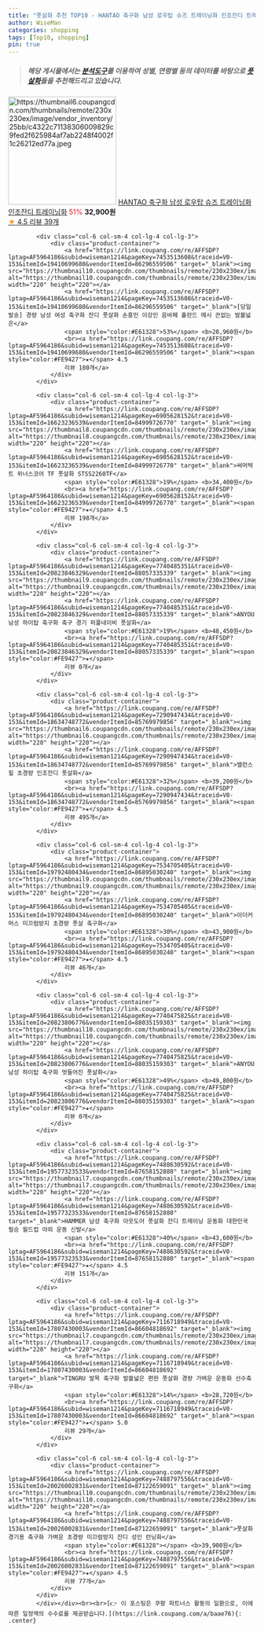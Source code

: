 ```yaml
---
title: "풋살화 추천 TOP10 - HANTAO 축구화 남성 로우탑 슈즈 트레이닝화 인조잔디 트레이닝화"
author: WiseMan
categories: shopping
tags: [Top10, shopping]
pin: true
---
```


> ##### 해당 게시물에서는 [**분석도구**](https://itemscout.io/)를 이용하여 **성별**, **연령별** 등의 데이터를 바탕으로 [**풋살화**](https://link.coupang.com/a/baae76)들을 추천해드리고 있습니다.
<div class="container"><div class="row">
            <div class="col-6 col-sm-4 col-lg-4 col-lg-3">
                <div class="product-container">
                    <a href="https://link.coupang.com/re/AFFSDP?lptag=AF5964186&subid=wiseman1214&pageKey=7375069146&traceid=V0-153&itemId=19033676600&vendorItemId=87542219809" target="_blank"><img src="https://thumbnail6.coupangcdn.com/thumbnails/remote/230x230ex/image/vendor_inventory/25bb/c4322c71138306009829c9fed2f625984af7ab2248f4002f1c26212ed77a.jpeg" alt="https://thumbnail6.coupangcdn.com/thumbnails/remote/230x230ex/image/vendor_inventory/25bb/c4322c71138306009829c9fed2f625984af7ab2248f4002f1c26212ed77a.jpeg" width="220" height="220"></a>
                    <a href="https://link.coupang.com/re/AFFSDP?lptag=AF5964186&subid=wiseman1214&pageKey=7375069146&traceid=V0-153&itemId=19033676600&vendorItemId=87542219809" target="_blank">HANTAO 축구화 남성 로우탑 슈즈 트레이닝화 인조잔디 트레이닝화</a>
                    <span style="color:#E61328">51%</span> <b>32,900원</b>
                    <br><a href="https://link.coupang.com/re/AFFSDP?lptag=AF5964186&subid=wiseman1214&pageKey=7375069146&traceid=V0-153&itemId=19033676600&vendorItemId=87542219809" target="_blank"><span style="color:#FE9427">★</span> 4.5
                    리뷰 39개</a>
                </div>
            </div>
            
            <div class="col-6 col-sm-4 col-lg-4 col-lg-3">
                <div class="product-container">
                    <a href="https://link.coupang.com/re/AFFSDP?lptag=AF5964186&subid=wiseman1214&pageKey=7453513608&traceid=V0-153&itemId=19410699680&vendorItemId=86296559506" target="_blank"><img src="https://thumbnail10.coupangcdn.com/thumbnails/remote/230x230ex/image/vendor_inventory/b9a5/84494efcb403fb8ff9eb6a21a439b890c76ffa474a292e11d09a8d50a150.jpg" alt="https://thumbnail10.coupangcdn.com/thumbnails/remote/230x230ex/image/vendor_inventory/b9a5/84494efcb403fb8ff9eb6a21a439b890c76ffa474a292e11d09a8d50a150.jpg" width="220" height="220"></a>
                    <a href="https://link.coupang.com/re/AFFSDP?lptag=AF5964186&subid=wiseman1214&pageKey=7453513608&traceid=V0-153&itemId=19410699680&vendorItemId=86296559506" target="_blank">[당일발송] 경량 남성 여성 축구화 잔디 풋살화 손흥민 이강인 음바페 홀란드 메시 끈없는 발볼넓은</a>
                    <span style="color:#E61328">53%</span> <b>28,960원</b>
                    <br><a href="https://link.coupang.com/re/AFFSDP?lptag=AF5964186&subid=wiseman1214&pageKey=7453513608&traceid=V0-153&itemId=19410699680&vendorItemId=86296559506" target="_blank"><span style="color:#FE9427">★</span> 4.5
                    리뷰 180개</a>
                </div>
            </div>
            
            <div class="col-6 col-sm-4 col-lg-4 col-lg-3">
                <div class="product-container">
                    <a href="https://link.coupang.com/re/AFFSDP?lptag=AF5964186&subid=wiseman1214&pageKey=6905628152&traceid=V0-153&itemId=16623236539&vendorItemId=84999726770" target="_blank"><img src="https://thumbnail8.coupangcdn.com/thumbnails/remote/230x230ex/image/vendor_inventory/3b71/0d1c74892f139f0bc420cb52ff7736a91ed701f9464c00fdb8f0008ebef4.jpg" alt="https://thumbnail8.coupangcdn.com/thumbnails/remote/230x230ex/image/vendor_inventory/3b71/0d1c74892f139f0bc420cb52ff7736a91ed701f9464c00fdb8f0008ebef4.jpg" width="220" height="220"></a>
                    <a href="https://link.coupang.com/re/AFFSDP?lptag=AF5964186&subid=wiseman1214&pageKey=6905628152&traceid=V0-153&itemId=16623236539&vendorItemId=84999726770" target="_blank">써머텍트 위너스코어 TF 풋살화 STSS2260TF</a>
                    <span style="color:#E61328">19%</span> <b>34,400원</b>
                    <br><a href="https://link.coupang.com/re/AFFSDP?lptag=AF5964186&subid=wiseman1214&pageKey=6905628152&traceid=V0-153&itemId=16623236539&vendorItemId=84999726770" target="_blank"><span style="color:#FE9427">★</span> 4.5
                    리뷰 198개</a>
                </div>
            </div>
            
            <div class="col-6 col-sm-4 col-lg-4 col-lg-3">
                <div class="product-container">
                    <a href="https://link.coupang.com/re/AFFSDP?lptag=AF5964186&subid=wiseman1214&pageKey=7740485351&traceid=V0-153&itemId=20823846329&vendorItemId=88057335339" target="_blank"><img src="https://thumbnail9.coupangcdn.com/thumbnails/remote/230x230ex/image/vendor_inventory/4bb4/c675b9cd89e4ca940044431fad53a7195f10fec4335d3d13531cb8869199.jpg" alt="https://thumbnail9.coupangcdn.com/thumbnails/remote/230x230ex/image/vendor_inventory/4bb4/c675b9cd89e4ca940044431fad53a7195f10fec4335d3d13531cb8869199.jpg" width="220" height="220"></a>
                    <a href="https://link.coupang.com/re/AFFSDP?lptag=AF5964186&subid=wiseman1214&pageKey=7740485351&traceid=V0-153&itemId=20823846329&vendorItemId=88057335339" target="_blank">ANYOU 남성 하이탑 축구화 축구 경기 퍼플네이비 풋살화</a>
                    <span style="color:#E61328">19%</span> <b>48,450원</b>
                    <br><a href="https://link.coupang.com/re/AFFSDP?lptag=AF5964186&subid=wiseman1214&pageKey=7740485351&traceid=V0-153&itemId=20823846329&vendorItemId=88057335339" target="_blank"><span style="color:#FE9427">★</span> 
                    리뷰 0개</a>
                </div>
            </div>
            
            <div class="col-6 col-sm-4 col-lg-4 col-lg-3">
                <div class="product-container">
                    <a href="https://link.coupang.com/re/AFFSDP?lptag=AF5964186&subid=wiseman1214&pageKey=7290947434&traceid=V0-153&itemId=18634748772&vendorItemId=85769979856" target="_blank"><img src="https://thumbnail6.coupangcdn.com/thumbnails/remote/230x230ex/image/vendor_inventory/b676/979a40605fed2cf337147d7ce490bb6152b8ad8f1ef46b6e6a6847b047f3.jpg" alt="https://thumbnail6.coupangcdn.com/thumbnails/remote/230x230ex/image/vendor_inventory/b676/979a40605fed2cf337147d7ce490bb6152b8ad8f1ef46b6e6a6847b047f3.jpg" width="220" height="220"></a>
                    <a href="https://link.coupang.com/re/AFFSDP?lptag=AF5964186&subid=wiseman1214&pageKey=7290947434&traceid=V0-153&itemId=18634748772&vendorItemId=85769979856" target="_blank">밸런스힐 초경량 인조잔디 풋살화</a>
                    <span style="color:#E61328">32%</span> <b>39,200원</b>
                    <br><a href="https://link.coupang.com/re/AFFSDP?lptag=AF5964186&subid=wiseman1214&pageKey=7290947434&traceid=V0-153&itemId=18634748772&vendorItemId=85769979856" target="_blank"><span style="color:#FE9427">★</span> 4.5
                    리뷰 495개</a>
                </div>
            </div>
            
            <div class="col-6 col-sm-4 col-lg-4 col-lg-3">
                <div class="product-container">
                    <a href="https://link.coupang.com/re/AFFSDP?lptag=AF5964186&subid=wiseman1214&pageKey=7534705405&traceid=V0-153&itemId=19792480434&vendorItemId=86895030240" target="_blank"><img src="https://thumbnail9.coupangcdn.com/thumbnails/remote/230x230ex/image/vendor_inventory/1a89/01a0909c5e37c8a21db5b53cf7e9d17f2e5487f7d82b839fd11b1416ae26.jpg" alt="https://thumbnail9.coupangcdn.com/thumbnails/remote/230x230ex/image/vendor_inventory/1a89/01a0909c5e37c8a21db5b53cf7e9d17f2e5487f7d82b839fd11b1416ae26.jpg" width="220" height="220"></a>
                    <a href="https://link.coupang.com/re/AFFSDP?lptag=AF5964186&subid=wiseman1214&pageKey=7534705405&traceid=V0-153&itemId=19792480434&vendorItemId=86895030240" target="_blank">이더커머스 미끄럼방지 초경량 풋살 축구화</a>
                    <span style="color:#E61328">30%</span> <b>43,900원</b>
                    <br><a href="https://link.coupang.com/re/AFFSDP?lptag=AF5964186&subid=wiseman1214&pageKey=7534705405&traceid=V0-153&itemId=19792480434&vendorItemId=86895030240" target="_blank"><span style="color:#FE9427">★</span> 4.5
                    리뷰 46개</a>
                </div>
            </div>
            
            <div class="col-6 col-sm-4 col-lg-4 col-lg-3">
                <div class="product-container">
                    <a href="https://link.coupang.com/re/AFFSDP?lptag=AF5964186&subid=wiseman1214&pageKey=7740475825&traceid=V0-153&itemId=20823806776&vendorItemId=88035159303" target="_blank"><img src="https://thumbnail10.coupangcdn.com/thumbnails/remote/230x230ex/image/vendor_inventory/2512/a82733024a933a1b4740878cf77296cbd3387bb7a57ce61c96a897f69b17.jpg" alt="https://thumbnail10.coupangcdn.com/thumbnails/remote/230x230ex/image/vendor_inventory/2512/a82733024a933a1b4740878cf77296cbd3387bb7a57ce61c96a897f69b17.jpg" width="220" height="220"></a>
                    <a href="https://link.coupang.com/re/AFFSDP?lptag=AF5964186&subid=wiseman1214&pageKey=7740475825&traceid=V0-153&itemId=20823806776&vendorItemId=88035159303" target="_blank">ANYOU 남성 하이탑 축구화 멋들어진 풋살화</a>
                    <span style="color:#E61328">49%</span> <b>49,800원</b>
                    <br><a href="https://link.coupang.com/re/AFFSDP?lptag=AF5964186&subid=wiseman1214&pageKey=7740475825&traceid=V0-153&itemId=20823806776&vendorItemId=88035159303" target="_blank"><span style="color:#FE9427">★</span> 
                    리뷰 0개</a>
                </div>
            </div>
            
            <div class="col-6 col-sm-4 col-lg-4 col-lg-3">
                <div class="product-container">
                    <a href="https://link.coupang.com/re/AFFSDP?lptag=AF5964186&subid=wiseman1214&pageKey=7488630592&traceid=V0-153&itemId=19577323533&vendorItemId=87658152880" target="_blank"><img src="https://thumbnail7.coupangcdn.com/thumbnails/remote/230x230ex/image/vendor_inventory/f438/624da12d0b3fef2c73d681e219dff70e6adb84649005622781603d1a9da7.jpg" alt="https://thumbnail7.coupangcdn.com/thumbnails/remote/230x230ex/image/vendor_inventory/f438/624da12d0b3fef2c73d681e219dff70e6adb84649005622781603d1a9da7.jpg" width="220" height="220"></a>
                    <a href="https://link.coupang.com/re/AFFSDP?lptag=AF5964186&subid=wiseman1214&pageKey=7488630592&traceid=V0-153&itemId=19577323533&vendorItemId=87658152880" target="_blank">HAMMER 남성 축구화 아웃도어 풋살화 잔디 트레이닝 운동화 대한민국 필승 월드컵 야외 운동 신발</a>
                    <span style="color:#E61328">40%</span> <b>43,600원</b>
                    <br><a href="https://link.coupang.com/re/AFFSDP?lptag=AF5964186&subid=wiseman1214&pageKey=7488630592&traceid=V0-153&itemId=19577323533&vendorItemId=87658152880" target="_blank"><span style="color:#FE9427">★</span> 4.5
                    리뷰 151개</a>
                </div>
            </div>
            
            <div class="col-6 col-sm-4 col-lg-4 col-lg-3">
                <div class="product-container">
                    <a href="https://link.coupang.com/re/AFFSDP?lptag=AF5964186&subid=wiseman1214&pageKey=7116718949&traceid=V0-153&itemId=17807430003&vendorItemId=86604818692" target="_blank"><img src="https://thumbnail7.coupangcdn.com/thumbnails/remote/230x230ex/image/vendor_inventory/a77d/7389ef0c469411adfb3fe2e37b321476f1183b503e8cb0de236785fc5b6b.jpg" alt="https://thumbnail7.coupangcdn.com/thumbnails/remote/230x230ex/image/vendor_inventory/a77d/7389ef0c469411adfb3fe2e37b321476f1183b503e8cb0de236785fc5b6b.jpg" width="220" height="220"></a>
                    <a href="https://link.coupang.com/re/AFFSDP?lptag=AF5964186&subid=wiseman1214&pageKey=7116718949&traceid=V0-153&itemId=17807430003&vendorItemId=86604818692" target="_blank">TINGRU 발목 축구화 발볼넓은 편한 풋살화 경량 가벼운 운동화 선수축구화</a>
                    <span style="color:#E61328">14%</span> <b>28,720원</b>
                    <br><a href="https://link.coupang.com/re/AFFSDP?lptag=AF5964186&subid=wiseman1214&pageKey=7116718949&traceid=V0-153&itemId=17807430003&vendorItemId=86604818692" target="_blank"><span style="color:#FE9427">★</span> 5.0
                    리뷰 29개</a>
                </div>
            </div>
            
            <div class="col-6 col-sm-4 col-lg-4 col-lg-3">
                <div class="product-container">
                    <a href="https://link.coupang.com/re/AFFSDP?lptag=AF5964186&subid=wiseman1214&pageKey=7488797556&traceid=V0-153&itemId=20026002831&vendorItemId=87122659091" target="_blank"><img src="https://thumbnail10.coupangcdn.com/thumbnails/remote/230x230ex/image/vendor_inventory/bd13/bd8d62f001730ac4de6a24e4792c9e7aa13996414a6ec7a9de23a08efcc2.jpg" alt="https://thumbnail10.coupangcdn.com/thumbnails/remote/230x230ex/image/vendor_inventory/bd13/bd8d62f001730ac4de6a24e4792c9e7aa13996414a6ec7a9de23a08efcc2.jpg" width="220" height="220"></a>
                    <a href="https://link.coupang.com/re/AFFSDP?lptag=AF5964186&subid=wiseman1214&pageKey=7488797556&traceid=V0-153&itemId=20026002831&vendorItemId=87122659091" target="_blank">풋살화 경기용 축구화 가벼운 초경량 미끄럼방지 잔디 성인 런닝화</a>
                    <span style="color:#E61328"></span> <b>39,900원</b>
                    <br><a href="https://link.coupang.com/re/AFFSDP?lptag=AF5964186&subid=wiseman1214&pageKey=7488797556&traceid=V0-153&itemId=20026002831&vendorItemId=87122659091" target="_blank"><span style="color:#FE9427">★</span> 4.5
                    리뷰 77개</a>
                </div>
            </div>
            </div></div><br><br>[👉 이 포스팅은 쿠팡 파트너스 활동의 일환으로, 이에 따른 일정액의 수수료를 제공받습니다.](https://link.coupang.com/a/baae76){: .center}